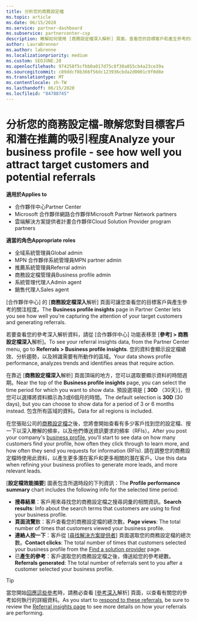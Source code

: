 ```yaml
---
title: 分析您的商務設定檔
ms.topic: article
ms.date: 06/15/2020
ms.service: partner-dashboard
ms.subservice: partnercenter-csp
description: 瞭解如何使用 [商務設定檔深入解析] 頁面，查看您的目標客戶和產生參考的觀點。
author: LauraBrenner
ms.author: labrenne
ms.localizationpriority: medium
ms.custom: SEOJUNE.20
ms.openlocfilehash: 974258f5cfbb0a017d75c8f30a855cb4a23ce39a
ms.sourcegitcommit: c89ddcf8b366f56dc123936cbda2d0001c9f0d8e
ms.translationtype: MT
ms.contentlocale: zh-TW
ms.lasthandoff: 06/15/2020
ms.locfileid: "84788745"
---
```

# <a name="analyze-your-business-profile---see-how-well-you-attract-target-customers-and-potential-referrals"></a><span data-ttu-id="d5210-103">分析您的商務設定檔-瞭解您對目標客戶和潛在推薦的吸引程度</span><span class="sxs-lookup"><span data-stu-id="d5210-103">Analyze your business profile - see how well you attract target customers and potential referrals</span></span>
<!-- 
https://go.microsoft.com/fwlink/?linkid=849120
-->

<span data-ttu-id="d5210-104">**適用於**</span><span class="sxs-lookup"><span data-stu-id="d5210-104">**Applies to**</span></span>

- <span data-ttu-id="d5210-105">合作夥伴中心</span><span class="sxs-lookup"><span data-stu-id="d5210-105">Partner Center</span></span>
- <span data-ttu-id="d5210-106">Microsoft 合作夥伴網路合作夥伴</span><span class="sxs-lookup"><span data-stu-id="d5210-106">Microsoft Partner Network partners</span></span>
- <span data-ttu-id="d5210-107">雲端解決方案提供者計畫合作夥伴</span><span class="sxs-lookup"><span data-stu-id="d5210-107">Cloud Solution Provider program partners</span></span>

<span data-ttu-id="d5210-108">**適當的角色**</span><span class="sxs-lookup"><span data-stu-id="d5210-108">**Appropriate roles**</span></span>

- <span data-ttu-id="d5210-109">全域系統管理員</span><span class="sxs-lookup"><span data-stu-id="d5210-109">Global admin</span></span>
- <span data-ttu-id="d5210-110">MPN 合作夥伴系統管理員</span><span class="sxs-lookup"><span data-stu-id="d5210-110">MPN partner admin</span></span>
- <span data-ttu-id="d5210-111">推薦系統管理員</span><span class="sxs-lookup"><span data-stu-id="d5210-111">Referral admin</span></span>
- <span data-ttu-id="d5210-112">商務設定檔管理員</span><span class="sxs-lookup"><span data-stu-id="d5210-112">Business profile admin</span></span>
- <span data-ttu-id="d5210-113">系統管理代理人</span><span class="sxs-lookup"><span data-stu-id="d5210-113">Admin agent</span></span>
- <span data-ttu-id="d5210-114">銷售代理人</span><span class="sxs-lookup"><span data-stu-id="d5210-114">Sales agent</span></span>

<span data-ttu-id="d5210-115">[合作夥伴中心] 的 [**商務設定檔深入**解析] 頁面可讓您查看您的目標客戶與產生參考的關注程度。</span><span class="sxs-lookup"><span data-stu-id="d5210-115">The **Business profile insights** page in Partner Center lets you see how well you're capturing the attention of your target customers and generating referrals.</span></span>

<span data-ttu-id="d5210-116">若要查看您的參考深入解析資料，請從 [合作夥伴中心] 功能表移至 [**參考] > 商務設定檔深入**解析]。</span><span class="sxs-lookup"><span data-stu-id="d5210-116">To see your referral insights data, from the Partner Center menu, go to **Referrals > Business profile insights**.</span></span> <span data-ttu-id="d5210-117">您的資料會顯示設定檔績效、分析趨勢，以及辨識需要有所動作的區域。</span><span class="sxs-lookup"><span data-stu-id="d5210-117">Your data shows profile performance, analyzes trends and identifies areas that require action.</span></span>

<span data-ttu-id="d5210-118">在靠近 [**商務設定檔深入**解析] 頁面頂端的地方，您可以選取要顯示資料的時間週期。</span><span class="sxs-lookup"><span data-stu-id="d5210-118">Near the top of the **Business profile insights** page, you can select the time period for which you want to show data.</span></span> <span data-ttu-id="d5210-119">預設選項是 [ **30D** （30天）]，但您可以選擇將資料顯示為3或6個月的時間。</span><span class="sxs-lookup"><span data-stu-id="d5210-119">The default selection is **30D** (30 days), but you can choose to show data for a period of 3 or 6 months instead.</span></span> <span data-ttu-id="d5210-120">包含所有區域的資料。</span><span class="sxs-lookup"><span data-stu-id="d5210-120">Data for all regions is included.</span></span>

<span data-ttu-id="d5210-121">在您張貼公司的[商務設定檔](create-a-marketing-profile.md)之後，您將會開始查看有多少客戶找到您的設定檔、按一下以深入瞭解的頻率，以及他們傳送資訊要求的頻率（RFIs）。</span><span class="sxs-lookup"><span data-stu-id="d5210-121">After you post your company's [business profile](create-a-marketing-profile.md), you'll start to see data on how many customers find your profile, how often they click through to learn more, and how often they send you requests for information (RFIs).</span></span> <span data-ttu-id="d5210-122">請在調整您的商務設定檔時使用此資料，以產生更多潛在客戶和更多相關的潛在客戶。</span><span class="sxs-lookup"><span data-stu-id="d5210-122">Use this data when refining your business profiles to generate more leads, and more relevant leads.</span></span>

<span data-ttu-id="d5210-123">[**設定檔效能摘要**] 圖表包含所選時段的下列資訊：</span><span class="sxs-lookup"><span data-stu-id="d5210-123">The **Profile performance summary** chart includes the following info for the selected time period:</span></span>

- <span data-ttu-id="d5210-124">**搜尋結果**：客戶用來尋找您的商務設定檔之搜尋詞彙的相關資訊。</span><span class="sxs-lookup"><span data-stu-id="d5210-124">**Search results**: Info about the search terms that customers are using to find your business profile.</span></span>
- <span data-ttu-id="d5210-125">**頁面流覽**數：客戶查看您的商務設定檔的總次數。</span><span class="sxs-lookup"><span data-stu-id="d5210-125">**Page views**: The total number of times that customers viewed your business profile.</span></span>
- <span data-ttu-id="d5210-126">**連絡人按一下**：客戶從 [[尋找解決方案提供者](https://www.microsoft.com/solution-providers/home)] 頁面選取您的商務設定檔的總次數。</span><span class="sxs-lookup"><span data-stu-id="d5210-126">**Contact clicks**: The total number of times that customers selected your business profile from the [Find a solution provider](https://www.microsoft.com/solution-providers/home) page.</span></span>
- <span data-ttu-id="d5210-127">已**產生的參考**：客戶選取您的商務設定檔之後，傳送給您的參考總數。</span><span class="sxs-lookup"><span data-stu-id="d5210-127">**Referrals generated**: The total number of referrals sent to you after a customer selected your business profile.</span></span>

> [!TIP]
> <span data-ttu-id="d5210-128">當您開始[回應這些參考](responding-to-referrals.md)時，請務必查看 [[參考深入](referral-insights.md)解析] 頁面，以查看有關您的參考如何執行的詳細資料。</span><span class="sxs-lookup"><span data-stu-id="d5210-128">As you start to [respond to these referrals](responding-to-referrals.md), be sure to review the [Referral insights page](referral-insights.md) to see more details on how your referrals are performing.</span></span>
